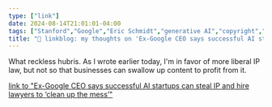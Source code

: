 ```yaml
---
type: ["link"]
date: 2024-08-14T21:01:01-04:00
tags: ["Stanford","Google","Eric Schmidt","generative AI","copyright","intellectual property"]
title: "🔗 linkblog: my thoughts on 'Ex-Google CEO says successful AI startups can steal IP and hire lawyers to ‘clean up the mess’'"
---
```

What reckless hubris. As I wrote earlier today, I'm in favor of more liberal IP law, but not so that businesses can swallow up content to profit from it.

[link to "Ex-Google CEO says successful AI startups can steal IP and hire lawyers to ‘clean up the mess’"](https://www.theverge.com/2024/8/14/24220658/google-eric-schmidt-stanford-talk-ai-startups-openai)
